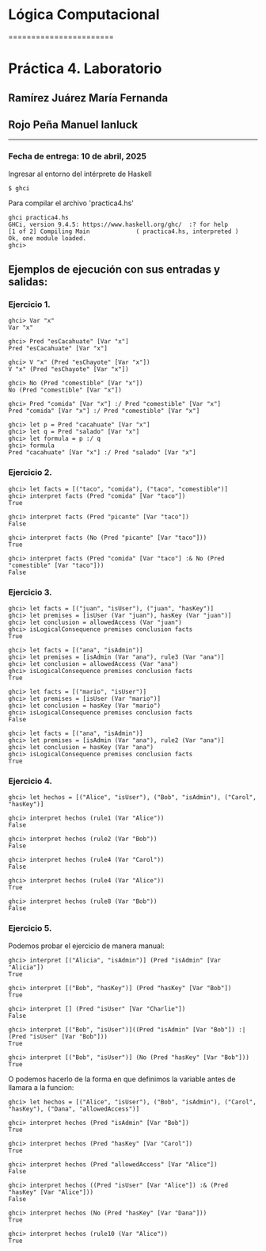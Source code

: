 # Lógica Computacional
=======================

# Práctica 4. Laboratorio

## Ramírez Juárez María Fernanda

## Rojo Peña Manuel Ianluck
----------------------------------------------------

### Fecha de entrega: 10 de abril, 2025


Ingresar al entorno del intérprete de Haskell

```
$ ghci
```

Para compilar el archivo 'practica4.hs'

```
ghci practica4.hs 
GHCi, version 9.4.5: https://www.haskell.org/ghc/  :? for help
[1 of 2] Compiling Main             ( practica4.hs, interpreted )
Ok, one module loaded.
ghci>
```

## Ejemplos de ejecución con sus entradas y salidas:

### Ejercicio 1.

```
ghci> Var "x"
Var "x"
```

```
ghci> Pred "esCacahuate" [Var "x"]
Pred "esCacahuate" [Var "x"]
```

```
ghci> V "x" (Pred "esChayote" [Var "x"])
V "x" (Pred "esChayote" [Var "x"])
```

```
ghci> No (Pred "comestible" [Var "x"])
No (Pred "comestible" [Var "x"])
```

```
ghci> Pred "comida" [Var "x"] :/ Pred "comestible" [Var "x"]
Pred "comida" [Var "x"] :/ Pred "comestible" [Var "x"]
```

```
ghci> let p = Pred "cacahuate" [Var "x"]
ghci> let q = Pred "salado" [Var "x"]
ghci> let formula = p :/ q
ghci> formula
Pred "cacahuate" [Var "x"] :/ Pred "salado" [Var "x"]
```

### Ejercicio 2.
```
ghci> let facts = [("taco", "comida"), ("taco", "comestible")]
ghci> interpret facts (Pred "comida" [Var "taco"])
True
```

```
ghci> interpret facts (Pred "picante" [Var "taco"])
False
```

```
ghci> interpret facts (No (Pred "picante" [Var "taco"]))
True
```

```
ghci> interpret facts (Pred "comida" [Var "taco"] :& No (Pred "comestible" [Var "taco"]))
False

```

### Ejercicio 3.
```
ghci> let facts = [("juan", "isUser"), ("juan", "hasKey")]
ghci> let premises = [isUser (Var "juan"), hasKey (Var "juan")]
ghci> let conclusion = allowedAccess (Var "juan")
ghci> isLogicalConsequence premises conclusion facts
True
```

```
ghci> let facts = [("ana", "isAdmin")]
ghci> let premises = [isAdmin (Var "ana"), rule3 (Var "ana")]
ghci> let conclusion = allowedAccess (Var "ana")
ghci> isLogicalConsequence premises conclusion facts
True
```

```
ghci> let facts = [("mario", "isUser")]
ghci> let premises = [isUser (Var "mario")]
ghci> let conclusion = hasKey (Var "mario")
ghci> isLogicalConsequence premises conclusion facts
False
```

```
ghci> let facts = [("ana", "isAdmin")]
ghci> let premises = [isAdmin (Var "ana"), rule2 (Var "ana")]
ghci> let conclusion = hasKey (Var "ana")
ghci> isLogicalConsequence premises conclusion facts
True
```

### Ejercicio 4.
```
ghci> let hechos = [("Alice", "isUser"), ("Bob", "isAdmin"), ("Carol", "hasKey")]
```

```
ghci> interpret hechos (rule1 (Var "Alice"))
False
```

```
ghci> interpret hechos (rule2 (Var "Bob"))
False
```

```
ghci> interpret hechos (rule4 (Var "Carol"))
False
```

```
ghci> interpret hechos (rule4 (Var "Alice"))
True
```

```
ghci> interpret hechos (rule8 (Var "Bob"))
False
```

### Ejercicio 5.
Podemos probar el ejercicio de manera manual:

```
ghci> interpret [("Alicia", "isAdmin")] (Pred "isAdmin" [Var "Alicia"])
True
```

```
ghci> interpret [("Bob", "hasKey")] (Pred "hasKey" [Var "Bob"])
True
```

```
ghci> interpret [] (Pred "isUser" [Var "Charlie"])
False
```

```
ghci> interpret [("Bob", "isUser")]((Pred "isAdmin" [Var "Bob"]) :| (Pred "isUser" [Var "Bob"]))
True
```

```
ghci> interpret [("Bob", "isUser")] (No (Pred "hasKey" [Var "Bob"]))
True
```

O podemos hacerlo de la forma en que definimos la variable antes de llamara a la funcion:

```
ghci> let hechos = [("Alice", "isUser"), ("Bob", "isAdmin"), ("Carol", "hasKey"), ("Dana", "allowedAccess")]
```

```
ghci> interpret hechos (Pred "isAdmin" [Var "Bob"])
True
```

```
ghci> interpret hechos (Pred "hasKey" [Var "Carol"])
True
```

```
ghci> interpret hechos (Pred "allowedAccess" [Var "Alice"])
False
```

```
ghci> interpret hechos ((Pred "isUser" [Var "Alice"]) :& (Pred "hasKey" [Var "Alice"]))
False
```

```
ghci> interpret hechos (No (Pred "hasKey" [Var "Dana"]))
True
```

```
ghci> interpret hechos (rule10 (Var "Alice"))
True
```
